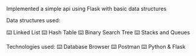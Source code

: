 Implemented a simple api using Flask with basic data structures

Data structures used:

⌨️ Linked List
⌨️ Hash Table
⌨️ Binary Search Tree
⌨️ Stacks and Queues

Technologies used:
⌨️  Database Browser
⌨️  Postman
⌨️  Python & Flask
